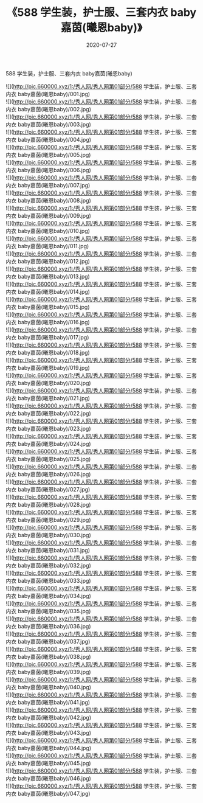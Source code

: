 ﻿---
layout: post
title:  《588 学生装，护士服、三套内衣 baby嘉茵(曦恩baby)》
date:   2020-07-27
img: http://pic.660000.xyz/1:/秀人网/秀人网第01部分/588 学生装，护士服、三套内衣 baby嘉茵(曦恩baby)/000.jpg
categories: [美女, 清纯, 唯美]
---

588 学生装，护士服、三套内衣 baby嘉茵(曦恩baby)

  ![](http://pic.660000.xyz/1:/秀人网/秀人网第01部分/588 学生装，护士服、三套内衣 baby嘉茵(曦恩baby)/001.jpg) <br> ![](http://pic.660000.xyz/1:/秀人网/秀人网第01部分/588 学生装，护士服、三套内衣 baby嘉茵(曦恩baby)/002.jpg) <br> ![](http://pic.660000.xyz/1:/秀人网/秀人网第01部分/588 学生装，护士服、三套内衣 baby嘉茵(曦恩baby)/003.jpg) <br> ![](http://pic.660000.xyz/1:/秀人网/秀人网第01部分/588 学生装，护士服、三套内衣 baby嘉茵(曦恩baby)/004.jpg) <br> ![](http://pic.660000.xyz/1:/秀人网/秀人网第01部分/588 学生装，护士服、三套内衣 baby嘉茵(曦恩baby)/005.jpg) <br> ![](http://pic.660000.xyz/1:/秀人网/秀人网第01部分/588 学生装，护士服、三套内衣 baby嘉茵(曦恩baby)/006.jpg) <br> ![](http://pic.660000.xyz/1:/秀人网/秀人网第01部分/588 学生装，护士服、三套内衣 baby嘉茵(曦恩baby)/007.jpg) <br> ![](http://pic.660000.xyz/1:/秀人网/秀人网第01部分/588 学生装，护士服、三套内衣 baby嘉茵(曦恩baby)/008.jpg) <br> ![](http://pic.660000.xyz/1:/秀人网/秀人网第01部分/588 学生装，护士服、三套内衣 baby嘉茵(曦恩baby)/009.jpg) <br> ![](http://pic.660000.xyz/1:/秀人网/秀人网第01部分/588 学生装，护士服、三套内衣 baby嘉茵(曦恩baby)/010.jpg) <br> ![](http://pic.660000.xyz/1:/秀人网/秀人网第01部分/588 学生装，护士服、三套内衣 baby嘉茵(曦恩baby)/011.jpg) <br> ![](http://pic.660000.xyz/1:/秀人网/秀人网第01部分/588 学生装，护士服、三套内衣 baby嘉茵(曦恩baby)/012.jpg) <br> ![](http://pic.660000.xyz/1:/秀人网/秀人网第01部分/588 学生装，护士服、三套内衣 baby嘉茵(曦恩baby)/013.jpg) <br> ![](http://pic.660000.xyz/1:/秀人网/秀人网第01部分/588 学生装，护士服、三套内衣 baby嘉茵(曦恩baby)/014.jpg) <br> ![](http://pic.660000.xyz/1:/秀人网/秀人网第01部分/588 学生装，护士服、三套内衣 baby嘉茵(曦恩baby)/015.jpg) <br> ![](http://pic.660000.xyz/1:/秀人网/秀人网第01部分/588 学生装，护士服、三套内衣 baby嘉茵(曦恩baby)/016.jpg) <br> ![](http://pic.660000.xyz/1:/秀人网/秀人网第01部分/588 学生装，护士服、三套内衣 baby嘉茵(曦恩baby)/017.jpg) <br> ![](http://pic.660000.xyz/1:/秀人网/秀人网第01部分/588 学生装，护士服、三套内衣 baby嘉茵(曦恩baby)/018.jpg) <br> ![](http://pic.660000.xyz/1:/秀人网/秀人网第01部分/588 学生装，护士服、三套内衣 baby嘉茵(曦恩baby)/019.jpg) <br> ![](http://pic.660000.xyz/1:/秀人网/秀人网第01部分/588 学生装，护士服、三套内衣 baby嘉茵(曦恩baby)/020.jpg) <br> ![](http://pic.660000.xyz/1:/秀人网/秀人网第01部分/588 学生装，护士服、三套内衣 baby嘉茵(曦恩baby)/021.jpg) <br> ![](http://pic.660000.xyz/1:/秀人网/秀人网第01部分/588 学生装，护士服、三套内衣 baby嘉茵(曦恩baby)/022.jpg) <br> ![](http://pic.660000.xyz/1:/秀人网/秀人网第01部分/588 学生装，护士服、三套内衣 baby嘉茵(曦恩baby)/023.jpg) <br> ![](http://pic.660000.xyz/1:/秀人网/秀人网第01部分/588 学生装，护士服、三套内衣 baby嘉茵(曦恩baby)/024.jpg) <br> ![](http://pic.660000.xyz/1:/秀人网/秀人网第01部分/588 学生装，护士服、三套内衣 baby嘉茵(曦恩baby)/025.jpg) <br> ![](http://pic.660000.xyz/1:/秀人网/秀人网第01部分/588 学生装，护士服、三套内衣 baby嘉茵(曦恩baby)/026.jpg) <br> ![](http://pic.660000.xyz/1:/秀人网/秀人网第01部分/588 学生装，护士服、三套内衣 baby嘉茵(曦恩baby)/027.jpg) <br> ![](http://pic.660000.xyz/1:/秀人网/秀人网第01部分/588 学生装，护士服、三套内衣 baby嘉茵(曦恩baby)/028.jpg) <br> ![](http://pic.660000.xyz/1:/秀人网/秀人网第01部分/588 学生装，护士服、三套内衣 baby嘉茵(曦恩baby)/029.jpg) <br> ![](http://pic.660000.xyz/1:/秀人网/秀人网第01部分/588 学生装，护士服、三套内衣 baby嘉茵(曦恩baby)/030.jpg) <br> ![](http://pic.660000.xyz/1:/秀人网/秀人网第01部分/588 学生装，护士服、三套内衣 baby嘉茵(曦恩baby)/031.jpg) <br> ![](http://pic.660000.xyz/1:/秀人网/秀人网第01部分/588 学生装，护士服、三套内衣 baby嘉茵(曦恩baby)/032.jpg) <br> ![](http://pic.660000.xyz/1:/秀人网/秀人网第01部分/588 学生装，护士服、三套内衣 baby嘉茵(曦恩baby)/033.jpg) <br> ![](http://pic.660000.xyz/1:/秀人网/秀人网第01部分/588 学生装，护士服、三套内衣 baby嘉茵(曦恩baby)/034.jpg) <br> ![](http://pic.660000.xyz/1:/秀人网/秀人网第01部分/588 学生装，护士服、三套内衣 baby嘉茵(曦恩baby)/035.jpg) <br> ![](http://pic.660000.xyz/1:/秀人网/秀人网第01部分/588 学生装，护士服、三套内衣 baby嘉茵(曦恩baby)/036.jpg) <br> ![](http://pic.660000.xyz/1:/秀人网/秀人网第01部分/588 学生装，护士服、三套内衣 baby嘉茵(曦恩baby)/037.jpg) <br> ![](http://pic.660000.xyz/1:/秀人网/秀人网第01部分/588 学生装，护士服、三套内衣 baby嘉茵(曦恩baby)/038.jpg) <br> ![](http://pic.660000.xyz/1:/秀人网/秀人网第01部分/588 学生装，护士服、三套内衣 baby嘉茵(曦恩baby)/039.jpg) <br> ![](http://pic.660000.xyz/1:/秀人网/秀人网第01部分/588 学生装，护士服、三套内衣 baby嘉茵(曦恩baby)/040.jpg) <br> ![](http://pic.660000.xyz/1:/秀人网/秀人网第01部分/588 学生装，护士服、三套内衣 baby嘉茵(曦恩baby)/041.jpg) <br> ![](http://pic.660000.xyz/1:/秀人网/秀人网第01部分/588 学生装，护士服、三套内衣 baby嘉茵(曦恩baby)/042.jpg) <br> ![](http://pic.660000.xyz/1:/秀人网/秀人网第01部分/588 学生装，护士服、三套内衣 baby嘉茵(曦恩baby)/043.jpg) <br> ![](http://pic.660000.xyz/1:/秀人网/秀人网第01部分/588 学生装，护士服、三套内衣 baby嘉茵(曦恩baby)/044.jpg) <br> ![](http://pic.660000.xyz/1:/秀人网/秀人网第01部分/588 学生装，护士服、三套内衣 baby嘉茵(曦恩baby)/045.jpg) <br> ![](http://pic.660000.xyz/1:/秀人网/秀人网第01部分/588 学生装，护士服、三套内衣 baby嘉茵(曦恩baby)/046.jpg) <br> ![](http://pic.660000.xyz/1:/秀人网/秀人网第01部分/588 学生装，护士服、三套内衣 baby嘉茵(曦恩baby)/047.jpg) <br>